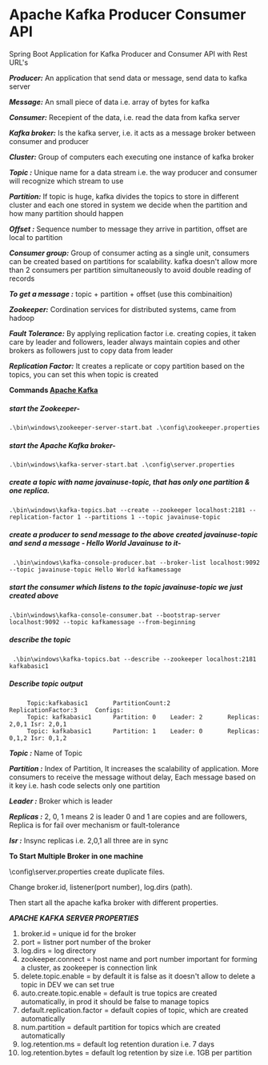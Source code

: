 # Apache Kafka Producer Consumer API
Spring Boot Application for Kafka Producer and Consumer API with Rest URL's

 ***Producer:*** An application that send data or message, send data to kafka server
 
 ***Message:*** An small piece of data i.e. array of bytes for kafka
 
 ***Consumer:*** Recepient of the data, i.e. read the data from kafka server
 
 ***Kafka broker:*** Is the kafka server, i.e. it acts as a message broker between consumer and producer
 
 ***Cluster:*** Group of computers each executing one instance of kafka broker
 
 ***Topic :*** Unique name for a data stream i.e. the way producer and consumer will recognize which stream to use
 
 ***Partition:*** If topic is huge, kafka divides the topics to store in different cluster and each one stored in system we decide when the partition and how many partition should happen
 
 ***Offset :*** Sequence number to message they arrive in partition, offset are local to partition
 
 ***Consumer group:*** Group of consumer acting as a single unit, consumers can be created based on partitions for scalability. kafka doesn't allow more than 2 consumers per partition simultaneously to avoid double reading of records
 
 ***To get a message :*** topic + partition + offset (use this combinaition)
 
 ***Zookeeper:*** Cordination services for distributed systems, came from hadoop
 
 ***Fault Tolerance:*** By applying replication factor i.e. creating copies, it taken care by leader and followers, leader always maintain copies and other brokers as followers just to copy data from leader
 
 ***Replication Factor:***  It creates a replicate or copy partition based on the topics, you can set this when topic is created	
 
 ****************Commands [Apache Kafka](https://kafka.apache.org/downloads)****************
 ##### start the Zookeeper-
  ```.\bin\windows\zookeeper-server-start.bat .\config\zookeeper.properties```
 
 ##### start the Apache Kafka broker-
   ```.\bin\windows\kafka-server-start.bat .\config\server.properties```
 
 ##### create a topic with name javainuse-topic, that has only one partition & one replica.
   ```.\bin\windows\kafka-topics.bat --create --zookeeper localhost:2181 --replication-factor 1 --partitions 1 --topic javainuse-topic```
 
 ##### create a producer to send message to the above created javainuse-topic and send a message - Hello World Javainuse to it-
  ``` .\bin\windows\kafka-console-producer.bat --broker-list localhost:9092 --topic javainuse-topic Hello World kafkamessage```
 
 ##### start the consumer which listens to the topic javainuse-topic we just created above
   ```.\bin\windows\kafka-console-consumer.bat --bootstrap-server localhost:9092 --topic kafkamessage --from-beginning ```
 
 ##### describe the topic
 ```  .\bin\windows\kafka-topics.bat --describe --zookeeper localhost:2181 kafkabasic1 ```
  
 ##### Describe topic output
  ``` 
       Topic:kafkabasic1       PartitionCount:2              ReplicationFactor:3     Configs:
       Topic: kafkabasic1      Partition: 0    Leader: 2       Replicas: 2,0,1 Isr: 2,0,1
       Topic: kafkabasic1      Partition: 1    Leader: 0       Replicas: 0,1,2 Isr: 0,1,2 
  ```
       
  ***Topic :*** Name of Topic 
  
  ***Partition :*** Index of Partition, It increases the scalability of application. More consumers to receive the message without delay, Each message based on it key i.e. hash code selects only one partition 
  
  ***Leader :*** Broker which is leader
  
  ***Replicas :*** 2, 0, 1 means 2 is leader 0 and 1 are copies and are followers, Replica is for fail over mechanism or  fault-tolerance
  
  ***Isr :*** Insync replicas i.e. 2,0,1 all three are in sync 
 
  ****************To Start Multiple Broker in one machine****************
   
  \config\server.properties create duplicate files.
  
  Change broker.id, listener(port number), log.dirs (path).
  
  Then start all the apache kafka broker with different properties.
  
  *********************APACHE KAFKA SERVER PROPERTIES*********************
  1. broker.id = unique id for the broker
  2. port = listner port number of the broker
  3. log.dirs = log directory 
  4. zookeeper.connect = host name and port number important for forming a cluster, as zookeeper is connection link
  5. delete.topic.enable = by default it is false as it doesn't allow to delete a topic in DEV we can set true
  6. auto.create.topic.enable = default is true topics are created automatically, in prod it should be false to manage topics
  7. default.replication.factor = default copies of topic, which are created automatically
  8. num.partition = default partition for topics which are created automatically
  9. log.retention.ms = default log retention duration i.e. 7 days
  10. log.retention.bytes = default log retention by size i.e. 1GB per partition
